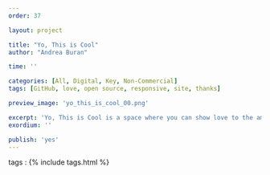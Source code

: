 ```yaml
---
order: 37

layout: project

title: "Yo, This is Cool"
author: "Andrea Buran"

time: ''

categories: [All, Digital, Key, Non-Commercial]
tags: [GitHub, love, open source, responsive, site, thanks]

preview_image: 'yo_this_is_cool_00.png'

excerpt: 'Yo, This is Cool is a space where you can show love to the amazing people behind your favorite open source projects on GitHub.'
exordium: ''

publish: 'yes'
---
```


tags
: {% include tags.html %}